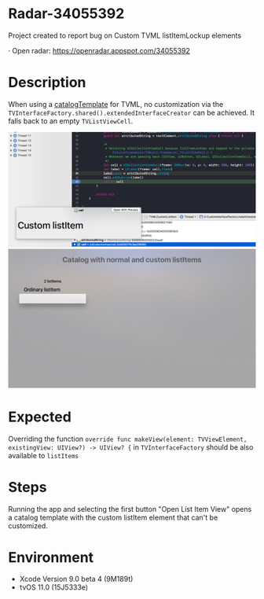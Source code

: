 # Radar-34055392

Project created to report bug on Custom TVML listItemLockup elements

· Open radar: https://openradar.appspot.com/34055392

# Description
When using a [catalogTemplate](https://developer.apple.com/library/content/documentation/LanguagesUtilities/Conceptual/ATV_Template_Guide/CatalogTemplate.html) for TVML, no customization via the `TVInterfaceFactory.shared().extendedInterfaceCreator` can be achieved. It falls back to an empty `TVListViewCell`.

![](cell_preview.png)
![](tvml_custom_listItem.jpg)

# Expected 
Overriding the function `override func makeView(element: TVViewElement, existingView: UIView?) -> UIView? {` in `TVInterfaceFactory` should be also available to `listItems`

# Steps

Running the app and selecting the first button "Open List Item View" opens a catalog template with the custom listItem element that can't be customized.

# Environment

- Xcode Version 9.0 beta 4 (9M189t)
- tvOS 11.0 (15J5333e)

